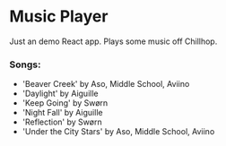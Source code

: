 # Music Player

Just an demo React app. Plays some music off Chillhop.

### Songs:
* 'Beaver Creek' by Aso, Middle School, Aviino
* 'Daylight' by Aiguille
* 'Keep Going' by Swørn
* 'Night Fall' by Aiguille
* 'Reflection' by Swørn
* 'Under the City Stars' by Aso, Middle School, Aviino